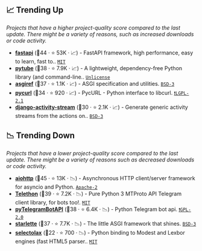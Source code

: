 ## 📈 Trending Up

_Projects that have a higher project-quality score compared to the last update. There might be a variety of reasons, such as increased downloads or code activity._

- <b><a href="https://github.com/tiangolo/fastapi">fastapi</a></b> (🥇44 ·  ⭐ 53K · 📈) - FastAPI framework, high performance, easy to learn, fast to.. <code><a href="http://bit.ly/34MBwT8">MIT</a></code> <code><img src="https://fastapi.tiangolo.com/img/favicon.png" style="display:inline;" width="13" height="13"></code> <code><img src="https://www.openapis.org/wp-content/uploads/sites/3/2016/11/favicon.png" style="display:inline;" width="13" height="13"></code>
- <b><a href="https://github.com/pytube/pytube">pytube</a></b> (🥈38 ·  ⭐ 7.9K · 📈) - A lightweight, dependency-free Python library (and command-line.. <code><a href="http://bit.ly/3rvuUlR">Unlicense</a></code>
- <b><a href="https://github.com/django/asgiref">asgiref</a></b> (🥈37 ·  ⭐ 1.1K · 📈) - ASGI specification and utilities. <code><a href="http://bit.ly/3aKzpTv">BSD-3</a></code>
- <b><a href="https://github.com/pycurl/pycurl">pycurl</a></b> (🥈34 ·  ⭐ 920 · 📈) - PycURL - Python interface to libcurl. <code><a href="https://tldrlegal.com/search?q=LGPL-2.1">❗️LGPL-2.1</a></code>
- <b><a href="https://github.com/justquick/django-activity-stream">django-activity-stream</a></b> (🥉30 ·  ⭐ 2.1K · 📈) - Generate generic activity streams from the actions on.. <code><a href="http://bit.ly/3aKzpTv">BSD-3</a></code> <code><img src="https://static.djangoproject.com/img/icon-touch.e4872c4da341.png" style="display:inline;" width="13" height="13"></code>

## 📉 Trending Down

_Projects that have a lower project-quality score compared to the last update. There might be a variety of reasons such as decreased downloads or code activity._

- <b><a href="https://github.com/aio-libs/aiohttp">aiohttp</a></b> (🥇45 ·  ⭐ 13K · 📉) - Asynchronous HTTP client/server framework for asyncio and Python. <code><a href="http://bit.ly/3nYMfla">Apache-2</a></code>
- <b><a href="https://github.com/LonamiWebs/Telethon">Telethon</a></b> (🥈39 ·  ⭐ 7.2K · 📉) - Pure Python 3 MTProto API Telegram client library, for bots too!. <code><a href="http://bit.ly/34MBwT8">MIT</a></code>
- <b><a href="https://github.com/eternnoir/pyTelegramBotAPI">pyTelegramBotAPI</a></b> (🥈38 ·  ⭐ 6.4K · 📉) - Python Telegram bot api. <code><a href="http://bit.ly/2KucAZR">❗️GPL-2.0</a></code>
- <b><a href="https://github.com/encode/starlette">starlette</a></b> (🥈37 ·  ⭐ 7.7K · 📉) - The little ASGI framework that shines. <code><a href="http://bit.ly/3aKzpTv">BSD-3</a></code>
- <b><a href="https://github.com/rushter/selectolax">selectolax</a></b> (🥉22 ·  ⭐ 700 · 📉) - Python binding to Modest and Lexbor engines (fast HTML5 parser.. <code><a href="http://bit.ly/34MBwT8">MIT</a></code>

